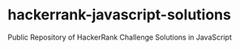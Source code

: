 # hackerrank-javascript-solutions
Public Repository of HackerRank Challenge Solutions in JavaScript
